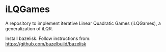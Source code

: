 # iLQGames
A repository to implement iterative Linear Quadratic Games (iLQGames), a generalization of iLQR. 

Install bazelisk. Follow instructions from: https://github.com/bazelbuild/bazelisk
